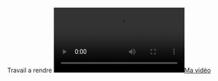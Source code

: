 Travail a rendre
 
 
[![Ma vidéo](https://github.com/Arepo00/Mobile/blob/main/hhhhhh%20%E2%80%93%20Screen2Activity.java%20%5Bhhhhhh.app.main%5D%202025-03-04%2023-05-05.mp4)](https://github.com/Arepo00/Mobile/blob/main/hhhhhh%20%E2%80%93%20Screen2Activity.java%20%5Bhhhhhh.app.main%5D%202025-03-04%2023-05-05.mp4)
